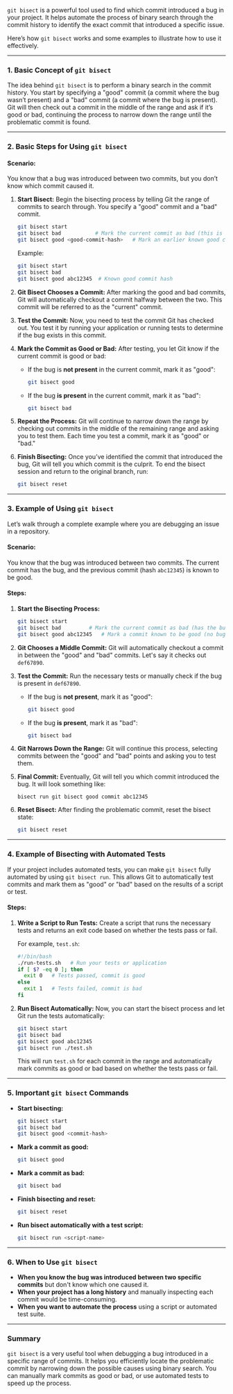 `git bisect` is a powerful tool used to find which commit introduced a bug in your project. It helps automate the process of binary search through the commit history to identify the exact commit that introduced a specific issue.

Here’s how `git bisect` works and some examples to illustrate how to use it effectively.

---

### **1. Basic Concept of `git bisect`**

The idea behind `git bisect` is to perform a binary search in the commit history. You start by specifying a "good" commit (a commit where the bug wasn’t present) and a "bad" commit (a commit where the bug is present). Git will then check out a commit in the middle of the range and ask if it’s good or bad, continuing the process to narrow down the range until the problematic commit is found.

---

### **2. Basic Steps for Using `git bisect`**

#### **Scenario:**
You know that a bug was introduced between two commits, but you don’t know which commit caused it. 

1. **Start Bisect:**
   Begin the bisecting process by telling Git the range of commits to search through. You specify a "good" commit and a "bad" commit.
   ```bash
   git bisect start
   git bisect bad           # Mark the current commit as bad (this is where the bug is)
   git bisect good <good-commit-hash>   # Mark an earlier known good commit
   ```

   Example:
   ```bash
   git bisect start
   git bisect bad
   git bisect good abc12345  # Known good commit hash
   ```

2. **Git Bisect Chooses a Commit:**
   After marking the good and bad commits, Git will automatically checkout a commit halfway between the two. This commit will be referred to as the "current" commit.

3. **Test the Commit:**
   Now, you need to test the commit Git has checked out. You test it by running your application or running tests to determine if the bug exists in this commit.

4. **Mark the Commit as Good or Bad:**
   After testing, you let Git know if the current commit is good or bad:

   - If the bug is **not present** in the current commit, mark it as "good":
     ```bash
     git bisect good
     ```
   - If the bug **is present** in the current commit, mark it as "bad":
     ```bash
     git bisect bad
     ```

5. **Repeat the Process:**
   Git will continue to narrow down the range by checking out commits in the middle of the remaining range and asking you to test them. Each time you test a commit, mark it as "good" or "bad."

6. **Finish Bisecting:**
   Once you’ve identified the commit that introduced the bug, Git will tell you which commit is the culprit. To end the bisect session and return to the original branch, run:
   ```bash
   git bisect reset
   ```

---

### **3. Example of Using `git bisect`**

Let’s walk through a complete example where you are debugging an issue in a repository.

#### **Scenario:**
You know that the bug was introduced between two commits. The current commit has the bug, and the previous commit (hash `abc12345`) is known to be good.

#### **Steps:**

1. **Start the Bisecting Process:**
   ```bash
   git bisect start
   git bisect bad         # Mark the current commit as bad (has the bug)
   git bisect good abc12345   # Mark a commit known to be good (no bug)
   ```

2. **Git Chooses a Middle Commit:**
   Git will automatically checkout a commit in between the "good" and "bad" commits. Let's say it checks out `def67890`.

3. **Test the Commit:**
   Run the necessary tests or manually check if the bug is present in `def67890`.

   - If the bug is **not present**, mark it as "good":
     ```bash
     git bisect good
     ```

   - If the bug **is present**, mark it as "bad":
     ```bash
     git bisect bad
     ```

4. **Git Narrows Down the Range:**
   Git will continue this process, selecting commits between the "good" and "bad" points and asking you to test them.

5. **Final Commit:**
   Eventually, Git will tell you which commit introduced the bug. It will look something like:
   ```
   bisect run git bisect good commit abc12345
   ```

6. **Reset Bisect:**
   After finding the problematic commit, reset the bisect state:
   ```bash
   git bisect reset
   ```

---

### **4. Example of Bisecting with Automated Tests**

If your project includes automated tests, you can make `git bisect` fully automated by using `git bisect run`. This allows Git to automatically test commits and mark them as "good" or "bad" based on the results of a script or test.

#### **Steps:**

1. **Write a Script to Run Tests:**
   Create a script that runs the necessary tests and returns an exit code based on whether the tests pass or fail.

   For example, `test.sh`:
   ```bash
   #!/bin/bash
   ./run-tests.sh   # Run your tests or application
   if [ $? -eq 0 ]; then
     exit 0   # Tests passed, commit is good
   else
     exit 1   # Tests failed, commit is bad
   fi
   ```

2. **Run Bisect Automatically:**
   Now, you can start the bisect process and let Git run the tests automatically:
   ```bash
   git bisect start
   git bisect bad
   git bisect good abc12345
   git bisect run ./test.sh
   ```

   This will run `test.sh` for each commit in the range and automatically mark commits as good or bad based on whether the tests pass or fail.

---

### **5. Important `git bisect` Commands**

- **Start bisecting:**  
  ```bash
  git bisect start
  git bisect bad
  git bisect good <commit-hash>
  ```

- **Mark a commit as good:**  
  ```bash
  git bisect good
  ```

- **Mark a commit as bad:**  
  ```bash
  git bisect bad
  ```

- **Finish bisecting and reset:**  
  ```bash
  git bisect reset
  ```

- **Run bisect automatically with a test script:**  
  ```bash
  git bisect run <script-name>
  ```

---

### **6. When to Use `git bisect`**

- **When you know the bug was introduced between two specific commits** but don't know which one caused it.
- **When your project has a long history** and manually inspecting each commit would be time-consuming.
- **When you want to automate the process** using a script or automated test suite.

---

### **Summary**

`git bisect` is a very useful tool when debugging a bug introduced in a specific range of commits. It helps you efficiently locate the problematic commit by narrowing down the possible causes using binary search. You can manually mark commits as good or bad, or use automated tests to speed up the process.

